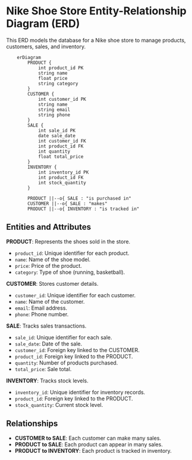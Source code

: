 # Nike Shoe Store Entity-Relationship Diagram (ERD)

This ERD models the database for a Nike shoe store to manage products, customers, sales, and inventory.

```mermaid
    erDiagram
        PRODUCT {
            int product_id PK
            string name
            float price
            string category
        }
        CUSTOMER {
            int customer_id PK
            string name
            string email
            string phone
        }
        SALE {
            int sale_id PK
            date sale_date
            int customer_id FK
            int product_id FK
            int quantity
            float total_price
        }
        INVENTORY {
            int inventory_id PK
            int product_id FK
            int stock_quantity
        }
    
        PRODUCT ||--o{ SALE : "is purchased in"
        CUSTOMER ||--o{ SALE : "makes"
        PRODUCT ||--o{ INVENTORY : "is tracked in"

```

## Entities and Attributes

 **PRODUCT**: Represents the shoes sold in the store.
   - `product_id`: Unique identifier for each product.
   - `name`: Name of the shoe model.
   - `price`: Price of the product.
   - `category`: Type of shoe (running, basketball).

 **CUSTOMER**: Stores customer details.
   - `customer_id`: Unique identifier for each customer.
   - `name`: Name of the customer.
   - `email`: Email address.
   - `phone`: Phone number.

 **SALE**: Tracks sales transactions.
   - `sale_id`: Unique identifier for each sale.
   - `sale_date`: Date of the sale.
   - `customer_id`: Foreign key linked to the CUSTOMER.
   - `product_id`: Foreign key linked to the PRODUCT.
   - `quantity`: Number of products purchased.
   - `total_price`: Sale total.

 **INVENTORY**: Tracks stock levels.
   - `inventory_id`: Unique identifier for inventory records.
   - `product_id`: Foreign key linked to the PRODUCT.
   - `stock_quantity`: Current stock level.

## Relationships

- **CUSTOMER to SALE**: Each customer can make many sales.
- **PRODUCT to SALE**: Each product can appear in many sales.
- **PRODUCT to INVENTORY**: Each product is tracked in inventory.

